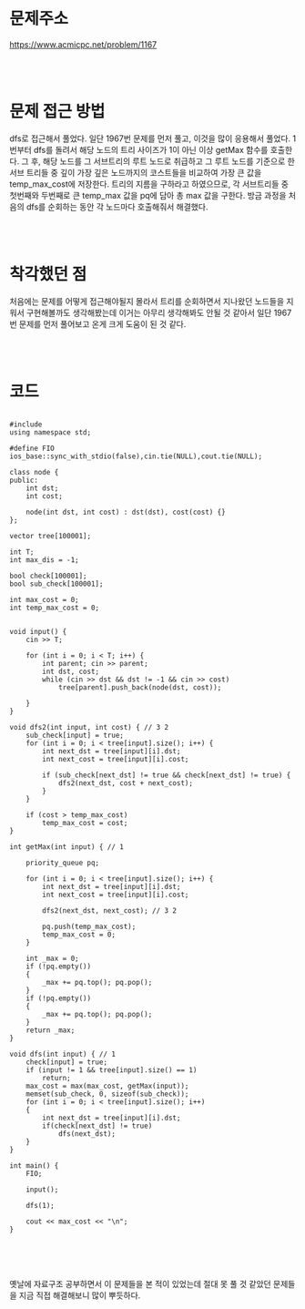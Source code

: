 # 문제주소
https://www.acmicpc.net/problem/1167


<br><br>
# 문제 접근 방법
dfs로 접근해서 풀었다. 일단 1967번 문제를 먼저 풀고, 이것을 많이 응용해서 풀었다. 1번부터 dfs를 돌려서 해당 노드의 트리 사이즈가 1이 아닌 이상 getMax 함수를 호출한다. 그 후, 해당 노드를 그 서브트리의 루트 노드로 취급하고 그 루트 노드를 기준으로 한 서브 트리들 중 깊이 가장 깊은 노드까지의 코스트들을 비교하여 가장 큰 값을 temp_max_cost에 저장한다. 트리의 지름을 구하라고 하였으므로, 각 서브트리들 중 첫번째와 두번째로 큰 temp_max 값을 pq에 담아 총 max 값을 구한다. 방금 과정을 처음의 dfs를 순회하는 동안 각 노드마다 호출해줘서 해결했다.


<br><br>
# 착각했던 점
<p>
처음에는 문제를 어떻게 접근해야될지 몰라서 트리를 순회하면서 지나왔던 노드들을 지워서 구현해볼까도 생각해봤는데 이거는 아무리 생각해봐도 안될 것 같아서 일단 1967번 문제를 먼저 풀어보고 온게 크게 도움이 된 것 같다.
</p>
<br><br>


# 코드
<pre>
<code>
#include <bits/stdc++.h>
using namespace std;

#define FIO ios_base::sync_with_stdio(false),cin.tie(NULL),cout.tie(NULL);

class node {
public:
	int dst;
	int cost;

	node(int dst, int cost) : dst(dst), cost(cost) {}
};

vector<node> tree[100001];

int T;
int max_dis = -1;

bool check[100001];
bool sub_check[100001];

int max_cost = 0;
int temp_max_cost = 0;


void input() {
	cin >> T;

	for (int i = 0; i < T; i++) {
		int parent; cin >> parent;
		int dst, cost;
		while (cin >> dst && dst != -1 && cin >> cost) 
			tree[parent].push_back(node(dst, cost));
		
	}
}

void dfs2(int input, int cost) { // 3 2
	sub_check[input] = true;
	for (int i = 0; i < tree[input].size(); i++) {
		int next_dst = tree[input][i].dst;
		int next_cost = tree[input][i].cost;
		
		if (sub_check[next_dst] != true && check[next_dst] != true) {
			dfs2(next_dst, cost + next_cost);
		}
	}

	if (cost > temp_max_cost)
		temp_max_cost = cost;
}

int getMax(int input) { // 1

	priority_queue<int> pq;

	for (int i = 0; i < tree[input].size(); i++) {
		int next_dst = tree[input][i].dst;
		int next_cost = tree[input][i].cost;

		dfs2(next_dst, next_cost); // 3 2
		
		pq.push(temp_max_cost);
		temp_max_cost = 0;
	}

	int _max = 0;
	if (!pq.empty())
	{
		_max += pq.top(); pq.pop();
	}
	if (!pq.empty())
	{
		_max += pq.top(); pq.pop();
	}
	return _max;
}

void dfs(int input) { // 1
	check[input] = true;
	if (input != 1 && tree[input].size() == 1)
		return;
	max_cost = max(max_cost, getMax(input));
	memset(sub_check, 0, sizeof(sub_check));
	for (int i = 0; i < tree[input].size(); i++)
	{
		int next_dst = tree[input][i].dst;
		if(check[next_dst] != true)
			dfs(next_dst);
	}
}

int main() {
	FIO;

	input();

	dfs(1);

	cout << max_cost << "\n";
}
</code>
</pre>

<br><br>
<p>
옛날에 자료구조 공부하면서 이 문제들을 본 적이 있었는데 절대 못 풀 것 같았던 문제들을 지금 직접 해결해보니 많이 뿌듯하다.
</p>